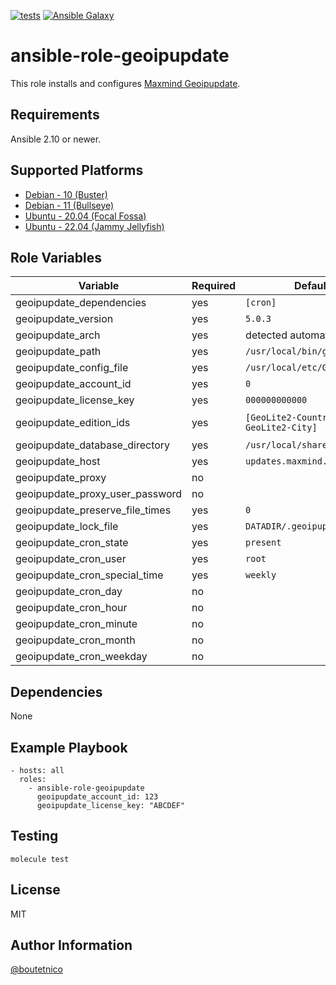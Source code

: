 [![tests](https://github.com/boutetnico/ansible-role-geoipupdate/workflows/Test%20ansible%20role/badge.svg)](https://github.com/boutetnico/ansible-role-geoipupdate/actions?query=workflow%3A%22Test+ansible+role%22)
[![Ansible Galaxy](https://img.shields.io/badge/galaxy-boutetnico.geoipupdate-blue.svg)](https://galaxy.ansible.com/boutetnico/geoipupdate)


ansible-role-geoipupdate
========================

This role installs and configures [Maxmind Geoipupdate](https://github.com/maxmind/geoipupdate).

Requirements
------------

Ansible 2.10 or newer.

Supported Platforms
-------------------

- [Debian - 10 (Buster)](https://wiki.debian.org/DebianBuster)
- [Debian - 11 (Bullseye)](https://wiki.debian.org/DebianBullseye)
- [Ubuntu - 20.04 (Focal Fossa)](http://releases.ubuntu.com/20.04/)
- [Ubuntu - 22.04 (Jammy Jellyfish)](http://releases.ubuntu.com/22.04/)

Role Variables
--------------

| Variable                        | Required | Default                             | Choices   | Comments                    |
|---------------------------------|----------|-------------------------------------|-----------|-----------------------------|
| geoipupdate_dependencies        | yes      | `[cron]`                            | list      |                             |
| geoipupdate_version             | yes      | `5.0.3`                            | string    |                             |
| geoipupdate_arch                | yes      | detected automatically              | string    |                             |
| geoipupdate_path                | yes      | `/usr/local/bin/geoipupdate`        | string    |                             |
| geoipupdate_config_file         | yes      | `/usr/local/etc/GeoIP.conf`         | string    |                             |
| geoipupdate_account_id          | yes      | `0`                                 | string    |                             |
| geoipupdate_license_key         | yes      | `000000000000`                      | string    |                             |
| geoipupdate_edition_ids         | yes      | `[GeoLite2-Country, GeoLite2-City]` | list      | Databases to install.       |
| geoipupdate_database_directory  | yes      | `/usr/local/share/GeoIP`            | string    |                             |
| geoipupdate_host                | yes      | `updates.maxmind.com`               | string    |                             |
| geoipupdate_proxy               | no       |                                     | string    |                             |
| geoipupdate_proxy_user_password | no       |                                     | string    |                             |
| geoipupdate_preserve_file_times | yes      | `0`                                 | int       |                             |
| geoipupdate_lock_file           | yes      | `DATADIR/.geoipupdate.lock`         | string    |                             |
| geoipupdate_cron_state          | yes      | `present`                           | string    |                             |
| geoipupdate_cron_user           | yes      | `root`                              | string    |                             |
| geoipupdate_cron_special_time   | yes      | `weekly`                            | string    |                             |
| geoipupdate_cron_day            | no       |                                     | int       |                             |
| geoipupdate_cron_hour           | no       |                                     | int       |                             |
| geoipupdate_cron_minute         | no       |                                     | int       |                             |
| geoipupdate_cron_month          | no       |                                     | int       |                             |
| geoipupdate_cron_weekday        | no       |                                     | int       |                             |

Dependencies
------------

None

Example Playbook
----------------

    - hosts: all
      roles:
        - ansible-role-geoipupdate
          geoipupdate_account_id: 123
          geoipupdate_license_key: "ABCDEF"

Testing
-------

    molecule test

License
-------

MIT

Author Information
------------------

[@boutetnico](https://github.com/boutetnico)
